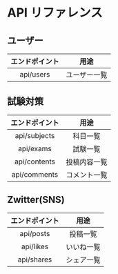 # API リファレンス

## ユーザー

| エンドポイント | 用途 |
|:---:|:---:|
| api/users | ユーザー一覧 |

## 試験対策

| エンドポイント | 用途 |
|:---:|:---:|
| api/subjects | 科目一覧 |
| api/exams | 試験一覧 |
| api/contents | 投稿内容一覧 |
| api/comments | コメント一覧 |

## Zwitter(SNS)

| エンドポイント | 用途 |
|:---:|:---:|
| api/posts | 投稿一覧 |
| api/likes | いいね一覧 |
| api/shares | シェア一覧 |
